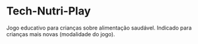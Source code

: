 # Tech-Nutri-Play
Jogo educativo para crianças sobre alimentação saudável. Indicado para crianças mais novas (modalidade do jogo).
